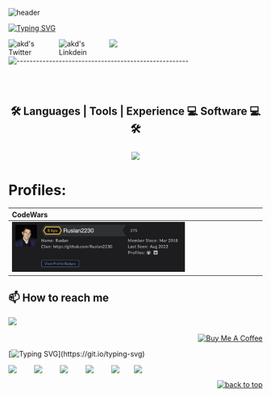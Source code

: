 



![header](https://encrypted-tbn0.gstatic.com/images?q=tbn:ANd9GcTx7yaJwLSp8gzWOjLwPxXyLIqzZx7guYBxtQ&usqp=CAU)


[![Typing SVG](https://readme-typing-svg.herokuapp.com?font=Fira+Code++&size=22&pause=1000&color=41EBFF&width=527&height=60&lines=Hi+and+Wellcome+to+my+GitHub++%F0%9F%99%8C;I'm+Ruslan+Hrytsak+Frontend+Developer+%F0%9F%A7%90)](https://git.io/typing-svg)
<!-- <img align="center" src="https://readme-typing-svg.herokuapp.com?lines=Hi+and+Wellcome+to+my+GitHub;I'm+Ruslan+Hrytsak+Front+Developer" /> -->
<img src="https://149695847.v2.pressablecdn.com/wp-content/uploads/2022/02/PAnda-b_11zon.jpg" width="40%">


<!-- <br><br> -->
<a href="https://twitter.com/PandaFrontend">
<img align="left" alt="akd's Twitter" width="100px" src="https://img.shields.io/badge/Twitter-1DA1F2?style=for-the-badge&logo=Twitter&logoColor=white" />
</a>
<a href="https://www.linkedin.com/in/ruslan-hrytsak-8a96b0132/">
<img align="left" alt="akd's Linkdein" width="100px" src="https://img.shields.io/badge/Linkedin-0A66C2?style=for-the-badge&logo=Linkedin&logoColor=white" />
</a>
<!-- <a href="https://dev.to/redhcp">
<img align="left" alt="akd's Github" width="100px" src="https://img.shields.io/badge/dev.to-0A0A0A?style=for-the-badge&logo=dev.to&logoColor=white" />
</a> -->


<!-- <p align="center">
  <a href="https://github.com/AnMnV?tab=repositories&sort=stargazers">
    <img alt="total stars" title="Total stars on GitHub" src="https://custom-icon-badges.herokuapp.com/github/stars/AnMnV?color=55960c&style=for-the-badge&labelColor=488207&logo=star"/></a>
  <a href="https://github.com/AnMnV?tab=followers">
    <img alt="followers" title="Follow me on Github" src="https://custom-icon-badges.herokuapp.com/github/followers/AnMnV?color=236ad3&labelColor=1155ba&style=for-the-badge&logo=person-add&label=Follow&logoColor=white"/></a>
<img src="https://komarev.com/ghpvc/?username=AnMnV&color=0E9C47&style=for-the-badge">
</p> -->


<!-- ## My top projects
[![Readme Card](https://github-readme-stats.vercel.app/api/pin/?username=Anmnv&repo=eBook&theme=dracula)](https://github.com/Anmnv/eBook)
[![Readme Card](https://github-readme-stats.vercel.app/api/pin/?username=Anmnv&repo=3UnityGames&theme=nightowl)](https://github.com/Anmnv/3UnityGames) -->


![-----------------------------------------------------](https://raw.githubusercontent.com/andreasbm/readme/master/assets/lines/rainbow.png)
















<!--
 <p align="center">
    <img src=" profile-3d-contrib/profile-south-season.svg" />
</p> -->

 <br />



<br />
<h2 style="margin-bottom: 25px" align="center">
  🛠 Languages | Tools | Experience 💻 Software 💻 🛠
 </h2>

<p align="center">
  <a href="https://skillicons.dev">
    <img src="https://skillicons.dev/icons?i=js,html,css,sass,styledcomponents,tailwind,materialui,git,github,vim,webpack,vscode,stackoverflow,react,redux,jest,aws,docker,graphql,linkedin,twitter,nextjs,nodejs,figma,ts,firebase,nginx,svg,remix,netlify" />
  </a>
</p>




<!-- ## 📈  Stats

 ![Anurag's GitHub stats](https://github-readme-stats.vercel.app/api?username=Anmnv&show_icons=true&theme=dracula)
 [![Top Langs](https://github-readme-stats.vercel.app/api/top-langs/?username=Anmnv&layout=compact&theme=dracula)](https://github.com/Anmnv/github-readme-stats) -->
















 <!--[![Windows](https://svgshare.com/i/ZhY.svg)](https://svgshare.com/i/ZhY.svg)-->

 <h1 align="left">Profiles:</h3>

|CodeWars|
 :----- |
|<img width="70%" src="codewars.png" alt="Profil codewars">|



 <!-- ## Time for fun
 |Random meme| Dynamic quote|
|:--- |:---- |
|<img src='https://random-memer.herokuapp.com/' title="Meme" alt="Please refresh the page if the meme doesn't show up." alt="TheAbbie" width="400"> | ![Quote](https://github-readme-quotes.herokuapp.com/quote?theme=onedark&animation=default&layout=default&font=default)| -->


 <!--<p align="center">  <img src="https://capsule-render.vercel.app/api?type=waving&color=gradient&height=60&section=footer"/></p>-->


## 📫 How to reach me
<a href="mailto:gritsak5@gmail.com"> <img src="https://img.icons8.com/fluent/48/000000/gmail.png" width="3.5%"/>



<!-- <details>
    <summary><b>Yes</b></summary><br/>
</details>

## trust me
 <img align="center" src="https://github.com/mayankchaudhary26/Cool-Readme-ideas/blob/master/data/trust%20me.gif" />
<br>
<br> -->

<p align="right"><a href="https://www.buymeacoffee.com/gritsak5s" target="_blank"><img src="https://cdn.buymeacoffee.com/buttons/v2/default-yellow.png" alt="Buy Me A Coffee" style="height: 60px !important;width: 217px !important;" ></a>
</p>


[![Typing SVG](https://readme-typing-svg.herokuapp.com?font=Fira+Code++&size=22&pause=1000&color=11FF4A&multiline=true&width=593&height=110&lines=Your+thoughts+are+like+circles+on+the+water%2C+;my+friend.+In+excitement%2C+clarity+disappears%2C;but+if+you+let+the+waves+calm+down%2C+;the+answer+becomes+obvious+%F0%9F%90%BC.)](https://git.io/typing-svg)

<!--🦶FOOTER-->
<!-- <img src="https://vodzilla.co/wp-content/uploads/2022/04/F2B542AB-FE7C-4CD7-B58D-AACB1C8A47FC.jpeg" width="20%"> -->
<div style="display: flex" > 
<img style="display: inline-block" src="https://i.pinimg.com/originals/fe/ca/81/feca815db224b9504d37960cc12bd69f.jpg" width="20%">
<img style="display: inline-block" src="https://static01.nyt.com/images/2008/06/30/business/panda.650.jpg?quality=75&auto=webp&disable=upscale" width="20%">
<img style="display: inline-block" src="https://otakudome.com/wp-content/uploads/2016/07/ST_20160309_WYMOVIE09_2121620.jpg" width="20%">
<img style="display: inline-block" src="https://i0.wp.com/livewire.thewire.in/wp-content/uploads/2020/06/kung-fu.jpg?fit=1500%2C633&ssl=1" width="20%">
<img style="display: inline-block" src="https://i.pinimg.com/originals/d6/40/00/d640003f24d90a4fe657bbe87d239595.jpg" width="18%">
<img src="https://miro.medium.com/max/1400/1*wLCHEekWiQAj-Q-Fg_8zcg.jpeg" width="100%">
</div> 
<p align="right"><a href="#top"><img src="https://img.shields.io/static/v1?label&message=back+to+top&color=7E3ACE&style=flat&logo" alt="back to top" /></a></p>
